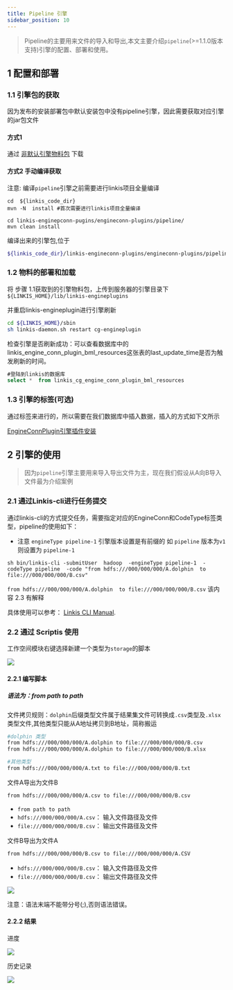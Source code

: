 ```yaml
---
title: Pipeline 引擎
sidebar_position: 10
---
```

> Pipeline的主要用来文件的导入和导出,本文主要介绍`pipeline`(>=1.1.0版本支持)引擎的配置、部署和使用。

## 1 配置和部署

### 1.1 引擎包的获取 

因为发布的安装部署包中默认安装包中没有pipeline引擎，因此需要获取对应引擎的jar包文件 

#### 方式1  

通过 [非默认引擎物料包](https://linkis.apache.org/zh-CN/blog/2022/04/15/how-to-download-engineconn-plugin) 下载

#### 方式2 手动编译获取 

注意: 编译`pipeline`引擎之前需要进行linkis项目全量编译  

```
cd  ${linkis_code_dir} 
mvn -N  install #首次需要进行linkis项目全量编译

cd linkis-enginepconn-pugins/engineconn-plugins/pipeline/
mvn clean install
```

编译出来的引擎包,位于
```bash
${linkis_code_dir}/linkis-engineconn-plugins/engineconn-plugins/pipeline/target/out/pipeline
```

### 1.2 物料的部署和加载


将 步骤 1.1获取到的引擎物料包，上传到服务器的引擎目录下`${LINKIS_HOME}/lib/linkis-engineplugins`


并重启linkis-engineplugin进行引擎刷新
```bash
cd ${LINKIS_HOME}/sbin
sh linkis-daemon.sh restart cg-engineplugin
```

检查引擎是否刷新成功：可以查看数据库中的linkis_engine_conn_plugin_bml_resources这张表的last_update_time是否为触发刷新的时间。

```sql
#登陆到linkis的数据库 
select *  from linkis_cg_engine_conn_plugin_bml_resources
```


### 1.3 引擎的标签(可选)

通过标签来进行的，所以需要在我们数据库中插入数据，插入的方式如下文所示

[EngineConnPlugin引擎插件安装](../deployment/engine-conn-plugin-installation) 


## 2 引擎的使用

>因为`pipeline`引擎主要用来导入导出文件为主，现在我们假设从A向B导入文件最为介绍案例

### 2.1 通过Linkis-cli进行任务提交

通过linkis-cli的方式提交任务，需要指定对应的EngineConn和CodeType标签类型，pipeline的使用如下：

- 注意 `engineType pipeline-1` 引擎版本设置是有前缀的  如 `pipeline` 版本为`v1` 则设置为 `pipeline-1`

```shell
sh bin/linkis-cli -submitUser  hadoop  -engineType pipeline-1  -codeType pipeline  -code "from hdfs:///000/000/000/A.dolphin  to file:///000/000/000/B.csv"
```
`from hdfs:///000/000/000/A.dolphin  to file:///000/000/000/B.csv` 该内容 2.3 有解释

具体使用可以参考： [Linkis CLI Manual](../user-guide/linkiscli-manual.md).




### 2.2 通过 Scriptis 使用

工作空间模块右键选择新建一个类型为`storage`的脚本

![](/Images-zh/EngineConnNew/new_pipeline_script.png)

#### 2.2.1 编写脚本

##### 语法为：from path to path 

文件拷贝规则：`dolphin`后缀类型文件属于结果集文件可转换成`.csv`类型及`.xlsx`类型文件,其他类型只能从A地址拷贝到B地址，简称搬运

```bash
#dolphin 类型
from hdfs:///000/000/000/A.dolphin to file:///000/000/000/B.csv
from hdfs:///000/000/000/A.dolphin to file:///000/000/000/B.xlsx

#其他类型
from hdfs:///000/000/000/A.txt to file:///000/000/000/B.txt
```


文件A导出为文件B
```bash
from hdfs:///000/000/000/A.csv to file:///000/000/000/B.csv
```

- `from path to path`
- `hdfs:///000/000/000/A.csv`： 输入文件路径及文件
- `file:///000/000/000/B.csv`： 输出文件路径及文件

文件B导出为文件A
```bash
from hdfs:///000/000/000/B.csv to file:///000/000/000/A.CSV
```
- `hdfs:///000/000/000/B.csv`： 输入文件路径及文件
- `file:///000/000/000/B.csv`： 输出文件路径及文件

![](/Images-zh/EngineConnNew/to_write.png)

注意：语法末端不能带分号(;),否则语法错误。

#### 2.2.2 结果
进度 

![](/Images-zh/EngineConnNew/job_state.png)

历史记录

![](/Images-zh/EngineConnNew/historical_information.png)
